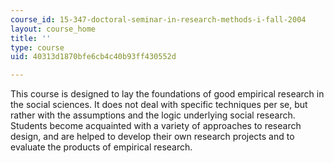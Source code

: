 ```yaml
---
course_id: 15-347-doctoral-seminar-in-research-methods-i-fall-2004
layout: course_home
title: ''
type: course
uid: 40313d1870bfe6cb4c40b93ff430552d

---
```

This course is designed to lay the foundations of good empirical research in the social sciences. It does not deal with specific techniques per se, but rather with the assumptions and the logic underlying social research. Students become acquainted with a variety of approaches to research design, and are helped to develop their own research projects and to evaluate the products of empirical research.

